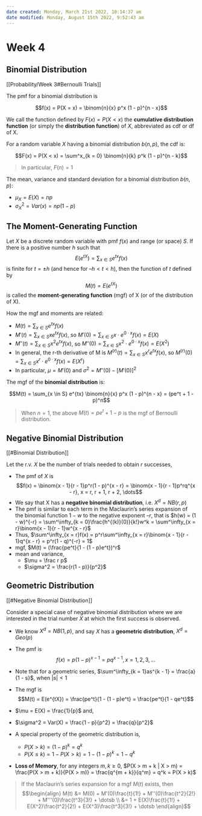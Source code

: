 ```yaml
---
date created: Monday, March 21st 2022, 10:14:37 am
date modified: Monday, August 15th 2022, 9:52:43 am
---
```


# Week 4

## Binomial Distribution

[[Probability/Week 3#Bernoulli Trials]]

The pmf for a binomial distribution is

$$f(x) = P(X = x) = \binom{n}{x} p^x (1 - p)^{n - x}$$

We call the function defined by $F(x) = P(X < x)$ the **cumulative distribution function** (or simply the **distribution function**) of $X$, abbreviated as cdf or df of X.

For a random variable $X$ having a binomial distribution $b(n, p)$, the cdf is:

$$F(x) = P(X < x) = \sum^x_{k = 0} \binom{n}{k} p^k (1 - p)^{n - k}$$

> In particular, $F(n) = 1$

The mean, variance and standard deviation for a binomial distribution $b(n, p)$:

- $\mu_X = E(X) = np$
- $\sigma_X^2 = Var(x) = np(1 - p)$

## The Moment-Generating Function

Let $X$ be a discrete random variable with pmf $f(x)$ and range (or space) $S$. If there is a positive number $h$ such that $$E(e^{tX}) = \sum_{x \in S}e^{tx}f(x)$$ is finite for $t = \pm h$ (and hence for $–h < t < h$), then the function of $t$ defined by $$M(t) = E(e^{tX})$$ is called the **moment-generating function** (mgf) of X (or of the distribution of X).

How the mgf and moments are related:

- $M(t) = \sum_{x \in S}e^{tx}f(x)$
- $M'(t) = \sum_{x \in S}xe^{tx}f(x)$, so $M'(0) = \sum_{x \in S} x \cdot e^{0 \cdot x}f(x) = E(X)$
- $M''(t) = \sum_{x \in S}x^2e^{tx}f(x)$, so $M''(0) = \sum_{x \in S} x^2 \cdot e^{0 \cdot x}f(x) = E(X^2)$
- In general, the r-th derivative of M is $M^{(r)}(t) = \sum_{x \in S}x^r e^{tx}f(x)$, so $M^{(r)}(0) = \sum_{x \in S} x^r \cdot e^{0 \cdot x}f(x) = E(X^r)$
- In particular, $\mu = M'(0)$ and $\sigma^2 = M''(0) - [M'(0)]^2$

The mgf of the **binomial distribution** is:

$$M(t) = \sum_{x \in S} e^{tx} \binom{n}{x} p^x (1 - p)^{n - x} = (pe^t + 1 - p)^n$$

> When $n = 1$, the above $M(t) = pe^t + 1 - p$ is the mgf of Bernoulli distribution.

## Negative Binomial Distribution

[[#Binomial Distribution]]

Let the r.v. $X$ be the number of trials needed to obtain $r$ successes,

- The pmf of $X$ is $$f(x) = \binom{x - 1}{r - 1}p^r(1 - p)^{x - r} = \binom{x - 1}{r - 1}p^rq^{x - r}, x = r, r + 1, r + 2, \dots$$
- We say that X has a **negative binomial distribution**, i.e. $X^d = NB(r, p)$
- The pmf is similar to each term in the Maclaurin’s series expansion of the binomial function $1 - w$ to the negative exponent $–r$, that is $h(w) = (1 - w)^{-r} = \sum^\infty_{k = 0}\frac{h^{(k)}(0)}{k!}w^k = \sum^\infty_{x = r}\binom{x - 1}{r - 1}w^{x - r}$
- Thus, $\sum^\infty_{x = r}f(x) = p^r\sum^\infty_{x = r}\binom{x - 1}{r - 1}q^{x - r} = p^r(1 - q)^{-r} = 1$
- mgf, $M(t) = (\frac{pe^t}{1 - (1 - p)e^t})^r$
- mean and variance,
    - $\mu = \frac r p$
    - $\sigma^2 = \frac{r(1 - p)}{p^2}$

## Geometric Distribution

[[#Negative Binomial Distribution]]

Consider a special case of negative binomial distribution where we are interested in the trial number $X$ at which the first success is observed.

- We know $X^d = NB(1, p)$, and say $X$ has a **geometric distribution**, $X^d = Geo(p)$
- The pmf is $$f(x) = p(1 - p)^{x - 1} = pq^{x - 1}, x = 1, 2, 3, \dots$$
- Note that for a geometric series, $\sum^\infty_{k = 1}as^{k - 1} = \frac{a}{1 - s}$, when $|s| < 1$
- The mgf is $$M(t) = E(e^{tX}) = \frac{pe^t}{1 - (1 - p)e^t} = \frac{pe^t}{1 - qe^t}$$
- $\mu = E(X) = \frac{1}{p}$ and,
- $\sigma^2 = Var(X) = \frac{1 - p}{p^2} = \frac{q}{p^2}$

- A special property of the geometric distribution is,
    - $P(X > k) = (1 - p)^k = q^k$
    - $P(X \le k) = 1 - P(X > k) = 1 - (1 - p)^k = 1 - q^k$
- **Loss of Memory**, for any integers $m, k \ge 0$, $P(X > m + k | X > m) = \frac{P(X > m + k)}{P(X > m)} = \frac{q^{m + k}}{q^m} = q^k = P(X > k)$

> If the Maclaurin’s series expansion for a mgf $M(t)$ exists, then $$\begin{align} M(t) &= M(0) + M'(0)\frac{t}{1!} + M''(0)\frac{t^2}{2!} + M'''(0)\frac{t^3}{3!} + \dotsb \\ &= 1 + E(X)\frac{t}{1!} + E(X^2)\frac{t^2}{2!} + E(X^3)\frac{t^3}{3!} + \dotsb \end{align}$$

